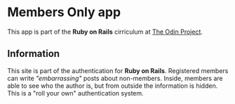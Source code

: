 # Members Only app

This app is part of the **Ruby on Rails** cirriculum at [The Odin Project](https://www.theodinproject.com/courses/ruby-on-rails/lessons/authentication?ref=lnav).

## Information

This site is part of the authentication for **Ruby on Rails**. Registered members can write *"embarrassing"* posts about non-members. Inside, members are able to see who the author is, but from outside the information is hidden. This is a "roll your own" authentication system.
